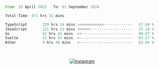 <!--START_SECTION:waka-->

```rust
From: 19 April 2022 - To: 03 September 2024

Total Time: 471 hrs 31 mins

TypeScript       229 hrs 34 mins >>>>>>>>>>>>-------------   47.69 %
JavaScript       121 hrs 13 mins >>>>>>-------------------   25.19 %
Go               42 hrs 41 mins  >>-----------------------   08.87 %
Svelte           15 hrs 43 mins  >------------------------   03.27 %
Other            9 hrs 49 mins   >------------------------   02.04 %
```

<!--END_SECTION:waka-->


<!-- &nbsp;<div align="center">
  [![Spotify](https://supakorn-spotify.vercel.app/api/spotify?background_color=0d1117&border_color=ffffff)](https://open.spotify.com/user/314ljfgc3h2e3vrqtbm3tq35t5zq?si=f93b8de147494e3a)  
</div>
-->

&nbsp;<div align="center">
  [![Instagram](https://img.shields.io/badge/Instagram-E4405F?style=for-the-badge&logo=instagram&logoColor=white)](https://www.instagram.com/supakornigm/)
</div>


